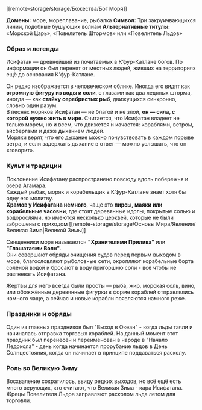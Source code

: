 [[remote-storage/storage/Божества/Бог Моря]]

**Домены:** море, мореплавание, рыбалка
**Символ:** Три закруичвающихся линии, подобные бушующих волнам
**Альтернативные титулы:** «Морской Царь», «Повелитель Штормов» или «Повелитель Льдов»

### Образ и легенды

Исифатан — древнейший из почитаемых в К’фур-Катлане богов. По информации он был перенят от местных людей, живших на территориях ещё до основания К'фур-Катлане.

Он редко изображается в человеческом облике. Иногда его видят как **огромную фигуру из воды и соли**, с глазами как два ледяных шторма, иногда — как **стайку серебристых рыб**, движущихся синхронно, словно один разум.  
В песнях моряков Исифатан — не благой и не злой, **он — сила, с которой нужно жить в мире**.
Считается, что Исифатан владеет не только морем, но и всем, что движется и качается: кораблями, ветром, айсбергами и даже дыханием людей.  
Моряки верят, что его дыхание можно почувствовать в каждом порыве ветра, и если задержать дыхание в ответ — можно услышать, что он «говорит».

### Культ и традиции

Поклонение Исифатанy распространено повсюду вдоль побережья и озера Агамара.  
Каждый рыбак, моряк и корабельщик в К’фур-Катлане знает хотя бы одну его молитву.  
**Храмов у Исифатана немного**, чаще это **пирсы, маяки или корабельные часовни**, где стоят деревянные идолы, покрытые солью и водорослями, но имеются несколько церквей, которые не были заброшены с приходом [[remote-storage/storage/Основы Мира/Явления/Великая Зима|Великой Зимы]]

Священники моря называются **"Хранителями Прилива"** или **"Глашатаями Волн"**.  
Они совершают обряды очищения судов перед первым выходом в море, благословляют рыболовные сети, окропляют корабельные борта солёной водой и бросают в воду пригоршню соли - всё чтобы не разгневать Исифатана.

Жертвы для него всегда были просты — рыба, жир, морская соль, вино, или обожжённые деревянные фигурки в форме кораблей отправлялись намного чаще, а сейчас и новые корабли появляются намного реже.  

### Праздники и обряды

Один из главных праздников был "Выход в Океан" - когда льды таяли и начиналась отправка торговых кораблей. На данный момент этот праздник был перенесён и переименован в народе в "Начало Ледокола" - день когда начинается прорубание льдов в День Солнцестояния, когда он начинает в принципе поддаваться расколу.
### Роль во Великую Зиму

Восхваление сократилось, ввиду редких выходов, но всё ещё есть много верующих, кто считают, что Великая Зима - кара Исифатана.
Жрецы Повелителя Льдов заправляют расколом льда летом для торговли.
